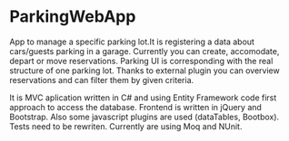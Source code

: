 # ParkingWebApp

App to manage a specific parking lot.It is registering a data about cars/guests parking in a garage. Currently you can create, accomodate, depart or move reservations. Parking UI is corresponding with the real structure of one parking lot. Thanks to external plugin you can overview reservations and can filter them by given criteria.

It is MVC aplication written in C# and using Entity Framework code first approach to access the database. Frontend is written in jQuery and Bootstrap. Also some javascript plugins are used (dataTables, Bootbox). Tests need to be rewriten. Currently are  using Moq and NUnit.
